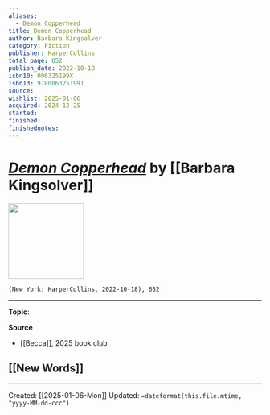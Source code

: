 ```yaml
---
aliases:
  - Demon Copperhead
title: Demon Copperhead
author: Barbara Kingsolver
category: Fiction
publisher: HarperCollins
total_page: 652
publish_date: 2022-10-18
isbn10: 006325199X
isbn13: 9780063251991
source: 
wishlist: 2025-01-06
acquired: 2024-12-25
started: 
finished: 
finishednotes:
---
```

# *[Demon Copperhead]()* by [[Barbara Kingsolver]]

<img src="http://books.google.com/books/content?id=bMxZEAAAQBAJ&printsec=frontcover&img=1&zoom=1&edge=curl&source=gbs_api" width=150>

`(New York: HarperCollins, 2022-10-18), 652`



--- 
**Topic**: 

**Source**
- [[Becca]], 2025 book club
 
**[[New Words]]**
- 

---
Created: [[2025-01-06-Mon]]
Updated: `=dateformat(this.file.mtime, "yyyy-MM-dd-ccc")`